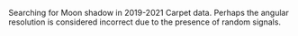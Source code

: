 Searching for Moon shadow in 2019-2021 Carpet data.
Perhaps the angular resolution is considered incorrect due to the presence of random signals. 
